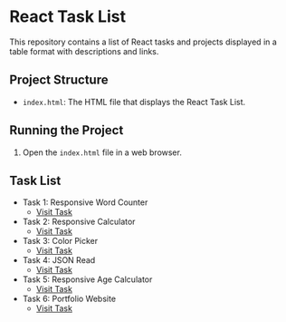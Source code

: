 # React Task List

This repository contains a list of React tasks and projects displayed in a table format with descriptions and links.

## Project Structure

- `index.html`: The HTML file that displays the React Task List.

## Running the Project

1. Open the `index.html` file in a web browser.

## Task List

- Task 1: Responsive Word Counter
  - [Visit Task](https://word-counter-amber.vercel.app/)
- Task 2: Responsive Calculator
  - [Visit Task](https://responsive-calculator-nine.vercel.app/)
- Task 3: Color Picker
  - [Visit Task](https://color-picker-mern-nine.vercel.app/)
- Task 4: JSON Read
  - [Visit Task](https://read-json.vercel.app/)
- Task 5: Responsive Age Calculator
  - [Visit Task](https://agecalculator-mern.vercel.app/)
- Task 6: Portfolio Website
  - [Visit Task](https://nithin-portfolio-one.vercel.app/)
